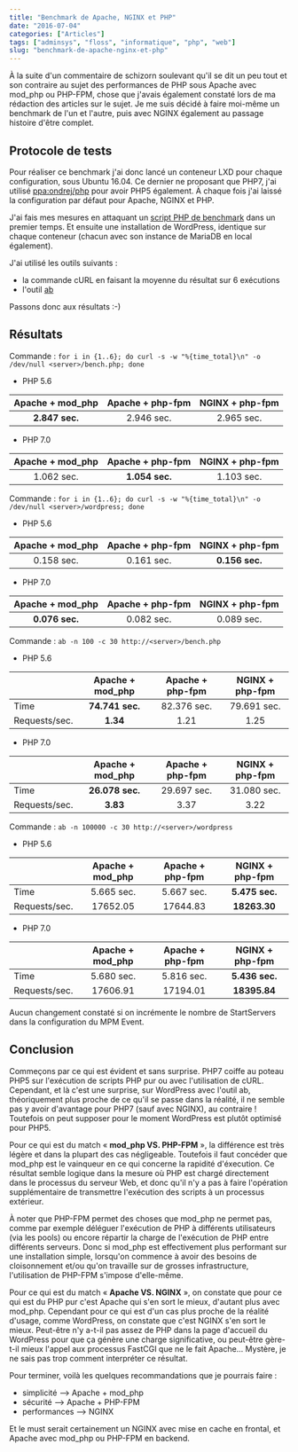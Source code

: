 ```yaml
---
title: "Benchmark de Apache, NGINX et PHP"
date: "2016-07-04"
categories: ["Articles"]
tags: ["adminsys", "floss", "informatique", "php", "web"]
slug: "benchmark-de-apache-nginx-et-php"
---
```


À la suite d'un commentaire de schizorn soulevant qu'il se dit un peu tout et son contraire au sujet des performances de PHP sous Apache avec mod\_php ou PHP-FPM, chose que j'avais également constaté lors de ma rédaction des articles sur le sujet. Je me suis décidé à faire moi-même un benchmark de l'un et l'autre, puis avec NGINX également au passage histoire d'être complet.

Protocole de tests
------------------

Pour réaliser ce benchmark j'ai donc lancé un conteneur LXD pour chaque configuration, sous Ubuntu 16.04. Ce dernier ne proposant que PHP7, j'ai utilisé [ppa:ondrej/php](https://launchpad.net/~ondrej/+archive/ubuntu/php) pour avoir PHP5 également. À chaque fois j'ai laissé la configuration par défaut pour Apache, NGINX et PHP.

J'ai fais mes mesures en attaquant un [script PHP de benchmark](http://www.php-benchmark-script.com/) dans un premier temps. Et ensuite une installation de WordPress, identique sur chaque conteneur (chacun avec son instance de MariaDB en local également).

J'ai utilisé les outils suivants :

- la commande cURL en faisant la moyenne du résultat sur 6 exécutions
- l'outil [ab](https://httpd.apache.org/docs/current/programs/ab.html)

Passons donc aux résultats :-)

Résultats
---------

Commande : `for i in {1..6}; do curl -s -w "%{time_total}\n" -o /dev/null <server>/bench.php; done`

- PHP 5.6

| Apache + mod_php | Apache + php-fpm | NGINX + php-fpm |
|:----------------:|:----------------:|:---------------:|
| **2.847 sec.**   | 2.946 sec.       | 2.965 sec.      |

- PHP 7.0

| Apache + mod_php | Apache + php-fpm | NGINX + php-fpm |
|:----------------:|:----------------:|:---------------:|
| 1.062 sec.       | **1.054 sec.**   | 1.103 sec.      |

Commande : `for i in {1..6}; do curl -s -w "%{time_total}\n" -o /dev/null <server>/wordpress; done`

- PHP 5.6

| Apache + mod_php | Apache + php-fpm | NGINX + php-fpm |
|:----------------:|:----------------:|:---------------:|
| 0.158 sec.       | 0.161 sec.       | **0.156 sec.**  |

- PHP 7.0

| Apache + mod_php | Apache + php-fpm | NGINX + php-fpm |
|:----------------:|:----------------:|:---------------:|
| **0.076 sec.**   | 0.082 sec.       | 0.089 sec.      |

Commande : `ab -n 100 -c 30 http://<server>/bench.php`

- PHP 5.6

|                | Apache + mod_php | Apache + php-fpm | NGINX + php-fpm |
|----------------|:----------------:|:----------------:|:---------------:|
| Time           | **74.741 sec.**  |   82.376 sec.    |   79.691 sec.   |
| Requests/sec.  | **1.34**         |   1.21           |   1.25          |

- PHP 7.0

|                | Apache + mod_php | Apache + php-fpm | NGINX + php-fpm |
|----------------|:----------------:|:----------------:|:---------------:|
| Time           | **26.078 sec.**  | 29.697 sec.      | 31.080 sec.     |
| Requests/sec.  | **3.83**         | 3.37             | 3.22            |

Commande : `ab -n 100000 -c 30 http://<server>/wordpress`

- PHP 5.6

|                | Apache + mod_php | Apache + php-fpm | NGINX + php-fpm |
|----------------|:----------------:|:----------------:|:---------------:|
| Time           | 5.665 sec.       | 5.667 sec.       | **5.475 sec.**  |
| Requests/sec.  | 17652.05         | 17644.83         | **18263.30**    |

- PHP 7.0

|                | Apache + mod_php | Apache + php-fpm | NGINX + php-fpm |
|----------------|:----------------:|:----------------:|:---------------:|
| Time           | 5.680 sec.       | 5.816 sec.       | **5.436 sec.**  |
| Requests/sec.  | 17606.91         | 17194.01         | **18395.84**    |

Aucun changement constaté si on incrémente le nombre de StartServers dans la configuration du MPM Event.

Conclusion
----------

Commeçons par ce qui est évident et sans surprise. PHP7 coiffe au poteau PHP5 sur l'exécution de scripts PHP pur ou avec l'utilisation de cURL. Cependant, et là c'est une surprise, sur WordPress avec l'outil ab, théoriquement plus proche de ce qu'il se passe dans la réalité, il ne semble pas y avoir d'avantage pour PHP7 (sauf avec NGINX), au contraire ! Toutefois on peut supposer pour le moment WordPress est plutôt optimisé pour PHP5.

Pour ce qui est du match « **mod\_php VS. PHP-FPM** », la différence est très légère et dans la plupart des cas négligeable. Toutefois il faut concéder que mod\_php est le vainqueur en ce qui concerne la rapidité d'éxecution. Ce résultat semble logique dans la mesure où PHP est chargé directement dans le processus du serveur Web, et donc qu'il n'y a pas à faire l'opération supplémentaire de transmettre l'exécution des scripts à un processus extérieur.

À noter que PHP-FPM permet des choses que mod\_php ne permet pas, comme par exemple déléguer l'exécution de PHP à différents utilisateurs (via les pools) ou encore répartir la charge de l'exécution de PHP entre différents serveurs. Donc si mod\_php est effectivement plus performant sur une installation simple, lorsqu'on commence à avoir des besoins de cloisonnement et/ou qu'on travaille sur de grosses infrastructure, l'utilisation de PHP-FPM s'impose d'elle-même.

Pour ce qui est du match « **Apache VS. NGINX** », on constate que pour ce qui est du PHP pur c'est Apache qui s'en sort le mieux, d'autant plus avec mod\_php. Cependant pour ce qui est d'un cas plus proche de la réalité d'usage, comme WordPress, on constate que c'est NGINX s'en sort le mieux. Peut-être n'y a-t-il pas assez de PHP dans la page d'accueil du WordPress pour que ça génère une charge significative, ou peut-être gère-t-il mieux l'appel aux processus FastCGI que ne le fait Apache… Mystère, je ne sais pas trop comment interpréter ce résultat.

Pour terminer, voilà les quelques recommandations que je pourrais faire :

- simplicité --> Apache + mod_php
- sécurité --> Apache + PHP-FPM
- performances --> NGINX

Et le must serait certainement un NGINX avec mise en cache en frontal, et Apache avec mod\_php ou PHP-FPM en backend.
